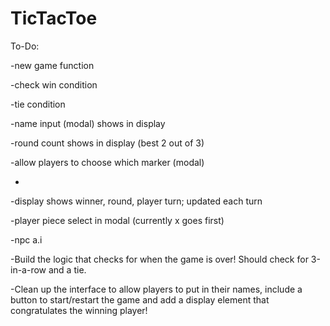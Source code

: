 # TicTacToe

To-Do:

-new game function

-check win condition

-tie condition

-name input (modal) shows in display

-round count shows in display (best 2 out of 3)

-allow players to choose which marker (modal)

-

-display shows winner, round, player turn; updated each turn

-player piece select in modal (currently x goes first)

-npc a.i

-Build the logic that checks for when the game is over! Should check for 3-in-a-row and a tie.

-Clean up the interface to allow players to put in their names, include a button to start/restart the game and add a display element that congratulates the winning player!